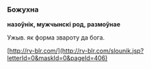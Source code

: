 ### Божухна
**назоўнік, мужчынскі род, размоўнае**

Ужыв. як форма звароту да бога.

<a rel="author">[http://rv-blr.com/](http://rv-blr.com/slounik.jsp?letterId=0&maskId=0&pageId=406)</a>
